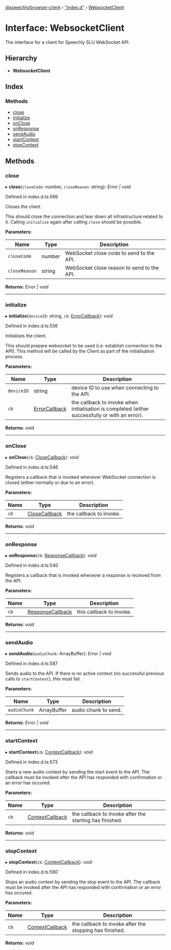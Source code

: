 [@speechly/browser-client](../README.md) › ["index.d"](../modules/_index_d_.md) › [WebsocketClient](_index_d_.websocketclient.md)

# Interface: WebsocketClient

The interface for a client for Speechly SLU WebSocket API.

## Hierarchy

* **WebsocketClient**

## Index

### Methods

* [close](_index_d_.websocketclient.md#close)
* [initialize](_index_d_.websocketclient.md#initialize)
* [onClose](_index_d_.websocketclient.md#onclose)
* [onResponse](_index_d_.websocketclient.md#onresponse)
* [sendAudio](_index_d_.websocketclient.md#sendaudio)
* [startContext](_index_d_.websocketclient.md#startcontext)
* [stopContext](_index_d_.websocketclient.md#stopcontext)

## Methods

###  close

▸ **close**(`closeCode`: number, `closeReason`: string): *Error | void*

Defined in index.d.ts:566

Closes the client.

This should close the connection and tear down all infrastructure related to it.
Calling `initialize` again after calling `close` should be possible.

**Parameters:**

Name | Type | Description |
------ | ------ | ------ |
`closeCode` | number | WebSocket close code to send to the API. |
`closeReason` | string | WebSocket close reason to send to the API.  |

**Returns:** *Error | void*

___

###  initialize

▸ **initialize**(`deviceID`: string, `cb`: [ErrorCallback](../modules/_index_d_.md#errorcallback)): *void*

Defined in index.d.ts:556

Initialises the client.

This should prepare websocket to be used (i.e. establish connection to the API).
This method will be called by the Client as part of the initialisation process.

**Parameters:**

Name | Type | Description |
------ | ------ | ------ |
`deviceID` | string | device ID to use when connecting to the API. |
`cb` | [ErrorCallback](../modules/_index_d_.md#errorcallback) | the callback to invoke when initialisation is completed (either successfully or with an error).  |

**Returns:** *void*

___

###  onClose

▸ **onClose**(`cb`: [CloseCallback](../modules/_index_d_.md#closecallback)): *void*

Defined in index.d.ts:546

Registers a callback that is invoked whenever WebSocket connection is closed (either normally or due to an error).

**Parameters:**

Name | Type | Description |
------ | ------ | ------ |
`cb` | [CloseCallback](../modules/_index_d_.md#closecallback) | the callback to invoke.  |

**Returns:** *void*

___

###  onResponse

▸ **onResponse**(`cb`: [ResponseCallback](../modules/_index_d_.md#responsecallback)): *void*

Defined in index.d.ts:540

Registers a callback that is invoked whenever a response is received from the API.

**Parameters:**

Name | Type | Description |
------ | ------ | ------ |
`cb` | [ResponseCallback](../modules/_index_d_.md#responsecallback) | this callback to invoke.  |

**Returns:** *void*

___

###  sendAudio

▸ **sendAudio**(`audioChunk`: ArrayBuffer): *Error | void*

Defined in index.d.ts:587

Sends audio to the API.
If there is no active context (no successful previous calls to `startContext`), this must fail.

**Parameters:**

Name | Type | Description |
------ | ------ | ------ |
`audioChunk` | ArrayBuffer | audio chunk to send.  |

**Returns:** *Error | void*

___

###  startContext

▸ **startContext**(`cb`: [ContextCallback](../modules/_index_d_.md#contextcallback)): *void*

Defined in index.d.ts:573

Starts a new audio context by sending the start event to the API.
The callback must be invoked after the API has responded with confirmation or an error has occured.

**Parameters:**

Name | Type | Description |
------ | ------ | ------ |
`cb` | [ContextCallback](../modules/_index_d_.md#contextcallback) | the callback to invoke after the starting has finished.  |

**Returns:** *void*

___

###  stopContext

▸ **stopContext**(`cb`: [ContextCallback](../modules/_index_d_.md#contextcallback)): *void*

Defined in index.d.ts:580

Stops an audio context by sending the stop event to the API.
The callback must be invoked after the API has responded with confirmation or an error has occured.

**Parameters:**

Name | Type | Description |
------ | ------ | ------ |
`cb` | [ContextCallback](../modules/_index_d_.md#contextcallback) | the callback to invoke after the stopping has finished.  |

**Returns:** *void*

